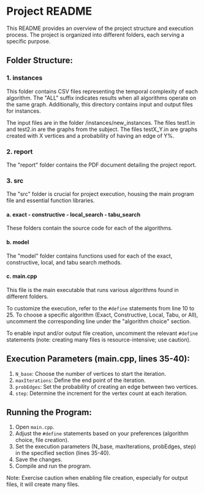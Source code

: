 # Project README

This README provides an overview of the project structure and execution process. The project is organized into different folders, each serving a specific purpose.

## Folder Structure:

### 1. instances
This folder contains CSV files representing the temporal complexity of each algorithm. The "ALL" suffix indicates results when all algorithms operate on the same graph. Additionally, this directory contains input and output files for instances.

The input files are in the folder /instances/new_instances. The files test1.in and test2.in are the graphs from the subject. The files testX_Y.in are graphs created with X vertices and a probability of having an edge of Y%.

### 2. report
The "report" folder contains the PDF document detailing the project report.

### 3. src
The "src" folder is crucial for project execution, housing the main program file and essential function libraries.

#### a. exact - constructive - local_search - tabu_search
These folders contain the source code for each of the algorithms. 

#### b. model
The "model" folder contains functions used for each of the exact, constructive, local, and tabu search methods.

#### c. main.cpp
This file is the main executable that runs various algorithms found in different folders. 

To customize the execution, refer to the `#define` statements from line 10 to 25. To choose a specific algorithm (Exact, Constructive, Local, Tabu, or All), uncomment the corresponding line under the "algorithm choice" section. 

To enable input and/or output file creation, uncomment the relevant `#define` statements (note: creating many files is resource-intensive; use caution).


## Execution Parameters (main.cpp, lines 35-40):

1. `N_base`: Choose the number of vertices to start the iteration.
2. `maxIterations`: Define the end point of the iteration.
3. `probEdges`: Set the probability of creating an edge between two vertices.
4. `step`: Determine the increment for the vertex count at each iteration.

## Running the Program:

1. Open `main.cpp`.
2. Adjust the `#define` statements based on your preferences (algorithm choice, file creation).
3. Set the execution parameters (N_base, maxIterations, probEdges, step) in the specified section (lines 35-40).
4. Save the changes.
5. Compile and run the program.

Note: Exercise caution when enabling file creation, especially for output files, it will create many files.
